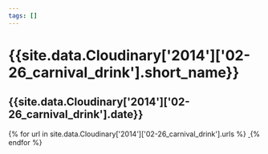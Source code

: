 ```yaml
---
tags: []
---
```

<div itemscope itemtype="http://schema.org/Photograph">
  <h1>{{site.data.Cloudinary['2014']['02-26_carnival_drink'].short_name}}</h1>
  <h2 class="event-date">{{site.data.Cloudinary['2014']['02-26_carnival_drink'].date}}</h2>
  {% for url in site.data.Cloudinary['2014']['02-26_carnival_drink'].urls %}
    <a itemprop="image" class="swipebox" title="" href="{{ site.cloudinary.baseurl }}/{{ url }}">
      <img alt="" itemprop="thumbnailUrl" src="{{ site.cloudinary.baseurl }}/h_150/{{ url }}" />
      <meta itemprop="isFamilyFriendly" content="true" />
    </a>
  {% endfor %}
</div>
